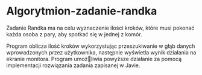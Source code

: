 # Algorytmion-zadanie-randka
Zadanie Randka ma na celu wyznaczenie ilości kroków, które musi pokonać każda osoba z pary, aby spotkać się w jednej z komór.  

Program oblicza ilość kroków wykorzystując przeszukiwanie w głąb danych wprowadzonych
przez użytkownika, następnie wyświetla wynik działania na ekranie monitora. Program umożliwia powyższe działanie za pomocą implementacji rozwiązania zadania zapisanej w Javie.
